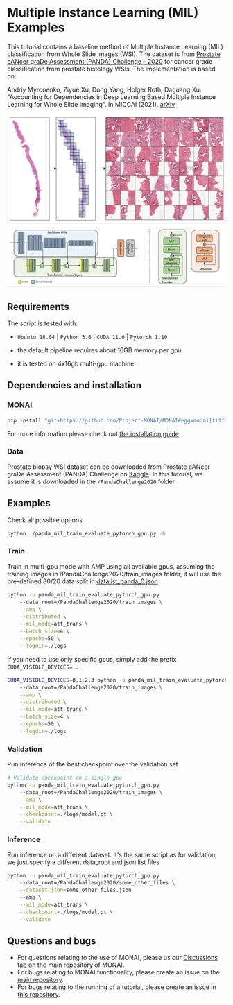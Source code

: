 # Multiple Instance Learning (MIL) Examples

This tutorial contains a baseline method of Multiple Instance Learning (MIL) classification from Whole Slide Images (WSI).
The dataset is from  [Prostate cANcer graDe Assessment (PANDA) Challenge - 2020](https://www.kaggle.com/c/prostate-cancer-grade-assessment/) for cancer grade classification from prostate histology WSIs.
The implementation is based on:

Andriy Myronenko, Ziyue Xu, Dong Yang, Holger Roth, Daguang Xu: "Accounting for Dependencies in Deep Learning Based Multiple Instance Learning for Whole Slide Imaging". In MICCAI (2021). [arXiv](https://arxiv.org/abs/2111.01556)

![mil_patches](./mil_patches.jpg)
![mil_network](./mil_network.jpg)

## Requirements

The script is tested with:

- `Ubuntu 18.04` | `Python 3.6` | `CUDA 11.0` | `Pytorch 1.10`

- the default pipeline requires about 16GB memory per gpu

- it is tested on 4x16gb multi-gpu machine

## Dependencies and installation

### MONAI

```bash
pip install "git+https://github.com/Project-MONAI/MONAI#egg=monai[tifffile,imagecodecs]"
```

For more information please check out [the installation guide](https://docs.monai.io/en/latest/installation.html).

### Data

Prostate biopsy WSI dataset can be downloaded from Prostate cANcer graDe Assessment (PANDA) Challenge on [Kaggle](https://www.kaggle.com/c/prostate-cancer-grade-assessment/data).
In this tutorial, we assume it is downloaded in the `/PandaChallenge2020` folder

## Examples

Check all possible options

```bash
python ./panda_mil_train_evaluate_pytorch_gpu.py -h
```

### Train

Train in multi-gpu mode with AMP using all available gpus,
assuming the training images in /PandaChallenge2020/train_images folder,
it will use the pre-defined 80/20 data split in [datalist_panda_0.json](https://drive.google.com/drive/u/0/folders/1CAHXDZqiIn5QUfg5A7XsK1BncRu6Ftbh)

```bash
python -u panda_mil_train_evaluate_pytorch_gpu.py
    --data_root=/PandaChallenge2020/train_images \
    --amp \
    --distributed \
    --mil_mode=att_trans \
    --batch_size=4 \
    --epochs=50 \
    --logdir=./logs
```

If you need to use only specific gpus, simply add the prefix `CUDA_VISIBLE_DEVICES=...`

```bash
CUDA_VISIBLE_DEVICES=0,1,2,3 python -u panda_mil_train_evaluate_pytorch_gpu.py
    --data_root=/PandaChallenge2020/train_images \
    --amp \
    --distributed \
    --mil_mode=att_trans \
    --batch_size=4 \
    --epochs=50 \
    --logdir=./logs
```

### Validation

Run inference of the best checkpoint over the validation set

```bash
# Validate checkpoint on a single gpu
python -u panda_mil_train_evaluate_pytorch_gpu.py
    --data_root=/PandaChallenge2020/train_images \
    --amp \
    --mil_mode=att_trans \
    --checkpoint=./logs/model.pt \
    --validate
```

### Inference

Run inference on a different dataset. It's the same script as for validation,
we just specify a different data_root and json list files

```bash
python -u panda_mil_train_evaluate_pytorch_gpu.py
    --data_root=/PandaChallenge2020/some_other_files \
    --dataset_json=some_other_files.json
    --amp \
    --mil_mode=att_trans \
    --checkpoint=./logs/model.pt \
    --validate
```

## Questions and bugs

- For questions relating to the use of MONAI, please us our [Discussions tab](https://github.com/Project-MONAI/MONAI/discussions) on the main repository of MONAI.
- For bugs relating to MONAI functionality, please create an issue on the [main repository](https://github.com/Project-MONAI/MONAI/issues).
- For bugs relating to the running of a tutorial, please create an issue in [this repository](https://github.com/Project-MONAI/Tutorials/issues).
